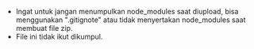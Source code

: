 - Ingat untuk jangan menumpulkan node_modules saat diupload, bisa menggunakan ".gitignote" atau tidak menyertakan node_modules saat membuat file zip.
- File ini tidak ikut dikumpul.
